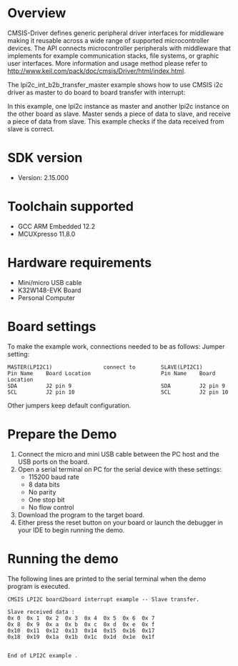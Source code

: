 Overview
========
CMSIS-Driver defines generic peripheral driver interfaces for middleware making it reusable across a wide 
range of supported microcontroller devices. The API connects microcontroller peripherals with middleware 
that implements for example communication stacks, file systems, or graphic user interfaces. 
More information and usage method please refer to http://www.keil.com/pack/doc/cmsis/Driver/html/index.html.

The lpi2c_int_b2b_transfer_master example shows how to use CMSIS i2c driver as master to do board to board transfer 
with interrupt:

In this example, one lpi2c instance as master and another lpi2c instance on the other board as slave. Master sends a 
piece of data to slave, and receive a piece of data from slave. This example checks if the data received from 
slave is correct.

SDK version
===========
- Version: 2.15.000

Toolchain supported
===================
- GCC ARM Embedded  12.2
- MCUXpresso  11.8.0

Hardware requirements
=====================
- Mini/micro USB cable
- K32W148-EVK Board
- Personal Computer

Board settings
==============
To make the example work, connections needed to be as follows:
Jumper setting:

~~~~~~~~~~~~~~~~~~~~~~~~~~~~~~~~~~~~~~~~~~~~~~~~~~~~~~~~~~~~~~~~~~~~~~~~~~
MASTER(LPI2C1)                connect to        SLAVE(LPI2C1)
Pin Name    Board Location                      Pin Name    Board Location
SDA         J2 pin 9                            SDA         J2 pin 9
SCL         J2 pin 10                           SCL         J2 pin 10
~~~~~~~~~~~~~~~~~~~~~~~~~~~~~~~~~~~~~~~~~~~~~~~~~~~~~~~~~~~~~~~~~~~~~~~~~~

Other jumpers keep default configuration.

Prepare the Demo
================
1. Connect the micro and mini USB cable between the PC host and the USB ports on the board.
2. Open a serial terminal on PC for the serial device with these settings:
    - 115200 baud rate
    - 8 data bits
    - No parity
    - One stop bit
    - No flow control
3. Download the program to the target board.
4. Either press the reset button on your board or launch the debugger in your IDE to begin running
   the demo.

Running the demo
================
The following lines are printed to the serial terminal when the demo program is executed.
~~~~~~~~~~~~~~~~~~~~~~~~~~~~~~~~~~~~~~~~
CMSIS LPI2C board2board interrupt example -- Slave transfer.

Slave received data :
0x 0  0x 1  0x 2  0x 3  0x 4  0x 5  0x 6  0x 7  
0x 8  0x 9  0x a  0x b  0x c  0x d  0x e  0x f  
0x10  0x11  0x12  0x13  0x14  0x15  0x16  0x17  
0x18  0x19  0x1a  0x1b  0x1c  0x1d  0x1e  0x1f  


End of LPI2C example .
~~~~~~~~~~~~~~~~~~~~~~~~~~~~~~~~~~~~~~~~
